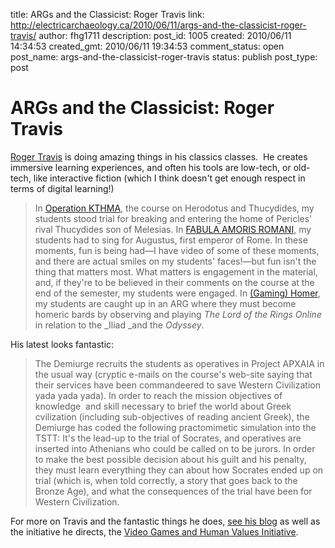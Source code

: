title: ARGs and the Classicist: Roger Travis
link: http://electricarchaeology.ca/2010/06/11/args-and-the-classicist-roger-travis/
author: fhg1711
description: 
post_id: 1005
created: 2010/06/11 14:34:53
created_gmt: 2010/06/11 19:34:53
comment_status: open
post_name: args-and-the-classicist-roger-travis
status: publish
post_type: post

# ARGs and the Classicist: Roger Travis

[Roger Travis](http://livingepic.blogspot.com/) is doing amazing things in his classics classes.  He creates immersive learning experiences, and often his tools are low-tech, or old-tech, like interactive fiction (which I think doesn't get enough respect in terms of digital learning!) 

> In [Operation KTHMA](http://livingepic.blogspot.com/2009/09/operation-kthma-post-hub.html), the course on Herodotus and Thucydides, my students stood trial for breaking and entering the home of Pericles' rival Thucydides son of Melesias. In [FABULA AMORIS ROMANI](http://livingepic.blogspot.com/2010/01/pedagogical-practomime.html), my students had to sing for Augustus, first emperor of Rome. In these moments, fun is being had—I have video of some of these moments, and there are actual smiles on my students' faces!—but fun isn't the thing that matters most. What matters is engagement in the material, and, if they're to be believed in their comments on the course at the end of the semester, my students were engaged. In [(Gaming) Homer](http://www.youtube.com/watch?v=c6ODsYS_q8k), my students are caught up in an ARG where they must become homeric bards by observing and playing _The Lord of the Rings Online_ in relation to the _Iliad _and the _Odyssey_.

His latest looks fantastic: 

> The Demiurge recruits the students as operatives in Project ΑΡΧΑΙΑ in the usual way (cryptic e-mails on the course's web-site saying that their services have been commandeered to save Western Civilization yada yada yada). In order to reach the mission objectives of knowledge  and skill necessary to brief the world about Greek cvilization (including sub-objectives of reading ancient Greek), the Demiurge has coded the following practomimetic simulation into the TSTT: It's the lead-up to the trial of Socrates, and operatives are inserted into Athenians who could be called on to be jurors. In order to make the best possible decision about his guilt and his penalty, they must learn everything they can about how Socrates ended up on trial (which is, when told correctly, a story that goes back to the Bronze Age), and what the consequences of the trial have been for Western Civilization. 

For more on Travis and the fantastic things he does, [see his blog](http://livingepic.blogspot.com/) as well as the initiative he directs, the [Video Games and Human Values Initiative](http://vghvinet.ning.com/).